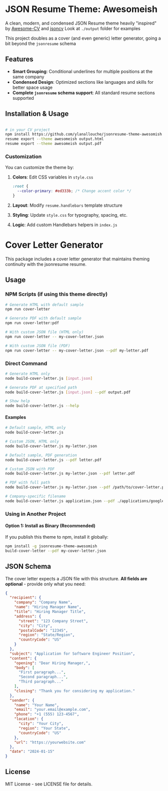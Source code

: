 # JSON Resume Theme: Awesomeish

A clean, modern, and condensed JSON Resume theme heavily "inspired" by [Awesome-CV](https://github.com/posquit0/Awesome-CV) and [jsoncv](https://github.com/reorx/jsoncv) 
Look at `./output` folder for examples

This project doubles as a cover (and even generic) letter generator, going a bit beyond the `jsonresume` schema

## Features

- **Smart Grouping**: Conditional underlines for multiple positions at the same company
- **Condensed Design**: Optimized sections like languages and skills for better space usage
- **Complete `jsonresume` schema support**: All standard resume sections supported


## Installation & Usage

```bash

# in your CV project
npm install https://github.com/ylanallouche/jsonresume-theme-awesomish
resume export --theme awesomeish output.html
resume export --theme awesomeish output.pdf

```

### Customization

You can customize the theme by:

1. **Colors**: Edit CSS variables in `style.css`
   ```css
   :root {
     --color-primary: #ed333b; /* Change accent color */
   }
   ```

2. **Layout**: Modify `resume.handlebars` template structure

3. **Styling**: Update `style.css` for typography, spacing, etc.

4. **Logic**: Add custom Handlebars helpers in `index.js`

# Cover Letter Generator

This package includes a cover letter generator that maintains theming continuity with the jsonresume resume.

## Usage

### NPM Scripts (if using this theme directly)
```bash
# Generate HTML with default sample
npm run cover-letter

# Generate PDF with default sample  
npm run cover-letter:pdf

# With custom JSON file (HTML only)
npm run cover-letter -- my-cover-letter.json

# With custom JSON file (PDF)
npm run cover-letter -- my-cover-letter.json --pdf my-letter.pdf
```

### Direct Command
```bash
# Generate HTML only
node build-cover-letter.js [input.json]

# Generate PDF at specified path  
node build-cover-letter.js [input.json] --pdf output.pdf

# Show help
node build-cover-letter.js --help
```

#### Examples
```bash
# Default sample, HTML only
node build-cover-letter.js

# Custom JSON, HTML only
node build-cover-letter.js my-letter.json

# Default sample, PDF generation
node build-cover-letter.js --pdf letter.pdf

# Custom JSON with PDF
node build-cover-letter.js my-letter.json --pdf letter.pdf

# PDF with full path
node build-cover-letter.js my-letter.json --pdf /path/to/cover-letter.pdf

# Company-specific filename
node build-cover-letter.js application.json --pdf ./applications/google-2024.pdf
```

### Using in Another Project

#### Option 1: Install as Binary (Recommended)
If you publish this theme to npm, install it globally:
```bash
npm install -g jsonresume-theme-awesomish
build-cover-letter --pdf my-cover-letter.json
```


## JSON Schema

The cover letter expects a JSON file with this structure. **All fields are optional** - provide only what you need:

```json
{
  "recipient": {
    "company": "Company Name",
    "name": "Hiring Manager Name", 
    "title": "Hiring Manager Title",
    "address": {
      "street": "123 Company Street",
      "city": "City",
      "postalCode": "12345",
      "region": "State/Region", 
      "countryCode": "US"
    }
  },
  "subject": "Application for Software Engineer Position",
  "content": {
    "opening": "Dear Hiring Manager,",
    "body": [
      "First paragraph...",
      "Second paragraph...",
      "Third paragraph..."
    ],
    "closing": "Thank you for considering my application."
  },
  "sender": {
    "name": "Your Name",
    "email": "your.email@example.com", 
    "phone": "+1 (555) 123-4567",
    "location": {
      "city": "Your City",
      "region": "Your State",
      "countryCode": "US"
    },
    "url": "https://yourwebsite.com"
  },
  "date": "2024-01-15"
}
```


## License

MIT License - see LICENSE file for details.

